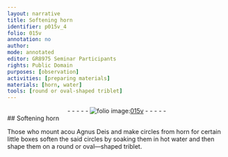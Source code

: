```yaml
---
layout: narrative
title: Softening horn
identifier: p015v_4
folio: 015v
annotation: no
author:
mode: annotated
editor: GR8975 Seminar Participants
rights: Public Domain
purposes: [observation]
activities: [preparing materials]
materials: [horn, water]
tools: [round or oval-shaped triblet]
---
```


 <div class="folio" align="center">- - - - - <a href="http://gallica.bnf.fr/ark:/12148/btv1b10500001g/f36.item" target="_blank"><img src="https://cu-mkp.github.io/GR8975-edition/assets/photo-icon.png" alt="folio image: " style="display:inline-block; margin-bottom:-3px;"/>015v</a> - - - - - </div>  <span class="activity"></span> 
## Softening <span class="material">horn</span>

 
Those who mount <span class="foreign">acou</span> <span class="foreign">Agnus Dei</span>s and make circles from <span class="material">horn</span> for certain little boxes soften the said circles by soaking them in <span class="material_format">hot <span class="material">water</span></span> and then shape them on a <span class="tool">round or oval—shaped triblet</span>.
 